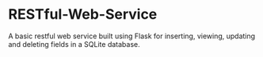 # RESTful-Web-Service
A basic restful web service built using Flask for inserting, viewing, updating and deleting fields in a SQLite database.
